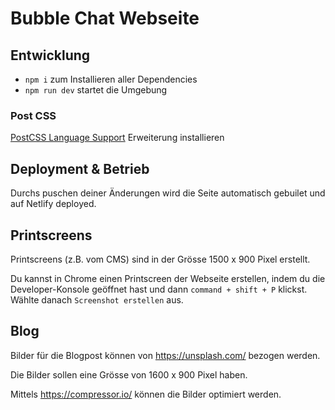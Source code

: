 # Bubble Chat Webseite

## Entwicklung

- `npm i` zum Installieren aller Dependencies
- `npm run dev` startet die Umgebung

### Post CSS

[PostCSS Language Support](https://marketplace.visualstudio.com/items?itemName=csstools.postcss) Erweiterung installieren

## Deployment & Betrieb

Durchs puschen deiner Änderungen wird die Seite automatisch gebuilet und auf Netlify deployed.

## Printscreens

Printscreens (z.B. vom CMS) sind in der Grösse 1500 x 900 Pixel erstellt.

Du kannst in Chrome einen Printscreen der Webseite erstellen, indem du die Developer-Konsole geöffnet hast und dann `command + shift + P` klickst. Wählte danach `Screenshot erstellen` aus.

## Blog

Bilder für die Blogpost können von https://unsplash.com/ bezogen werden.

Die Bilder sollen eine Grösse von 1600 x 900 Pixel haben.

Mittels https://compressor.io/ können die Bilder optimiert werden.
